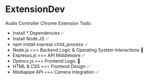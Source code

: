 # ExtensionDev
Audio Controller Chrome Extension 
Todo: 
 - Install * Dependencies ✅
 - Install Node.JS ✅
 - npm install express child_process ✅
 - Node.js === Backend Logic & Operating System Interactions 🚫
 - Expresss.js === API Middleware ✅
 - Opencv.js === Frontend Logic 🚫
 - HTML & CSS === Frontend Design ✅
 - Mediapipe API === Camera integration ✅
